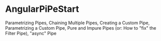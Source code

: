 # AngularPiPeStart
 Parametrizing Pipes, Chaining Multiple Pipes, Creating a Custom Pipe, Parametrizing a Custom Pipe, Pure and Impure Pipes (or: How to "fix" the Filter Pipe), "async" Pipe
